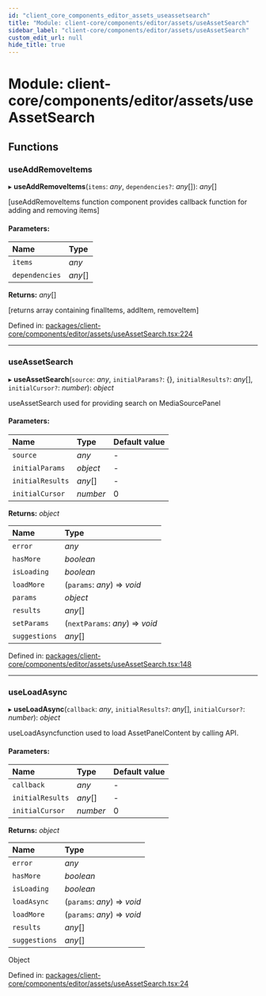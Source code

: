 ```yaml
---
id: "client_core_components_editor_assets_useassetsearch"
title: "Module: client-core/components/editor/assets/useAssetSearch"
sidebar_label: "client-core/components/editor/assets/useAssetSearch"
custom_edit_url: null
hide_title: true
---
```


# Module: client-core/components/editor/assets/useAssetSearch

## Functions

### useAddRemoveItems

▸ **useAddRemoveItems**(`items`: *any*, `dependencies?`: *any*[]): *any*[]

[useAddRemoveItems function component provides callback function for adding and removing items]

#### Parameters:

Name | Type |
:------ | :------ |
`items` | *any* |
`dependencies` | *any*[] |

**Returns:** *any*[]

[returns array containing finalItems, addItem, removeItem]

Defined in: [packages/client-core/components/editor/assets/useAssetSearch.tsx:224](https://github.com/xr3ngine/xr3ngine/blob/9d253dc38/packages/client-core/components/editor/assets/useAssetSearch.tsx#L224)

___

### useAssetSearch

▸ **useAssetSearch**(`source`: *any*, `initialParams?`: {}, `initialResults?`: *any*[], `initialCursor?`: *number*): *object*

useAssetSearch used for providing search on MediaSourcePanel

#### Parameters:

Name | Type | Default value |
:------ | :------ | :------ |
`source` | *any* | - |
`initialParams` | *object* | - |
`initialResults` | *any*[] | - |
`initialCursor` | *number* | 0 |

**Returns:** *object*

Name | Type |
:------ | :------ |
`error` | *any* |
`hasMore` | *boolean* |
`isLoading` | *boolean* |
`loadMore` | (`params`: *any*) => *void* |
`params` | *object* |
`results` | *any*[] |
`setParams` | (`nextParams`: *any*) => *void* |
`suggestions` | *any*[] |

Defined in: [packages/client-core/components/editor/assets/useAssetSearch.tsx:148](https://github.com/xr3ngine/xr3ngine/blob/9d253dc38/packages/client-core/components/editor/assets/useAssetSearch.tsx#L148)

___

### useLoadAsync

▸ **useLoadAsync**(`callback`: *any*, `initialResults?`: *any*[], `initialCursor?`: *number*): *object*

useLoadAsyncfunction used to load AssetPanelContent by calling API.

#### Parameters:

Name | Type | Default value |
:------ | :------ | :------ |
`callback` | *any* | - |
`initialResults` | *any*[] | - |
`initialCursor` | *number* | 0 |

**Returns:** *object*

Name | Type |
:------ | :------ |
`error` | *any* |
`hasMore` | *boolean* |
`isLoading` | *boolean* |
`loadAsync` | (`params`: *any*) => *void* |
`loadMore` | (`params`: *any*) => *void* |
`results` | *any*[] |
`suggestions` | *any*[] |

Object

Defined in: [packages/client-core/components/editor/assets/useAssetSearch.tsx:24](https://github.com/xr3ngine/xr3ngine/blob/9d253dc38/packages/client-core/components/editor/assets/useAssetSearch.tsx#L24)
